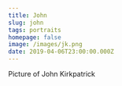 ```yaml
---
title: John
slug: john
tags: portraits
homepage: false
image: /images/jk.png
date: 2019-04-06T23:00:00.000Z
---
```

Picture of John Kirkpatrick
